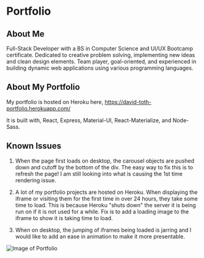 # Portfolio

## About Me
Full-Stack Developer with a BS in Computer Science and UI/UX Bootcamp certificate.  Dedicated to creative problem solving, implementing new ideas and clean design elements. Team player, goal-oriented, and experienced in building dynamic web applications using various programming languages. 

## About My Portfolio
My portfolio is hosted on Heroku here, https://david-toth-portfolio.herokuapp.com/

It is built with, React, Express, Material-UI, React-Materialize, and Node-Sass.

## Known Issues
1. When the page first loads on desktop, the carousel objects are pushed down and cutoff by the bottom of the div.  The easy way to fix this is to refresh the page! I am still looking into what is causing the 1st time rendering issue.

2. A lot of my portfolio projects are hosted on Heroku.  When displaying the iframe or visiting them for the first time in over 24 hours, they take some time to load.  This is because Heroku "shuts down" the server it is being run on if it is not used for a while.  Fix is to add a loading image to the iframe to show it is taking time to load.

3. When on desktop, the jumping of iframes being loaded is jarring and I would like to add an ease in animation to make it more presentable.


![Image of Portfolio](https://i.imgur.com/8q7854O.jpg)
